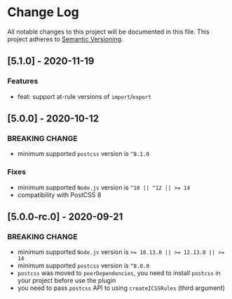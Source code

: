 # Change Log

All notable changes to this project will be documented in this file.
This project adheres to [Semantic Versioning](http://semver.org/).

## [5.1.0] - 2020-11-19

### Features

- feat: support at-rule versions of `import`/`export`

## [5.0.0] - 2020-10-12

### BREAKING CHANGE

- minimum supported `postcss` version is `^8.1.0`

### Fixes

- minimum supported `Node.js` version is `^10 || ^12 || >= 14`
- compatibility with PostCSS 8

## [5.0.0-rc.0] - 2020-09-21

### BREAKING CHANGE

- minimum supported `Node.js` version is `>= 10.13.0 || >= 12.13.0 || >= 14`
- minimum supported `postcss` version is `^8.0.0`
- `postcss` was moved to `peerDependencies`, you need to install `postcss` in your project before use the plugin
- you need to pass `postcss` API to using `createICSSRules` (third argument)
